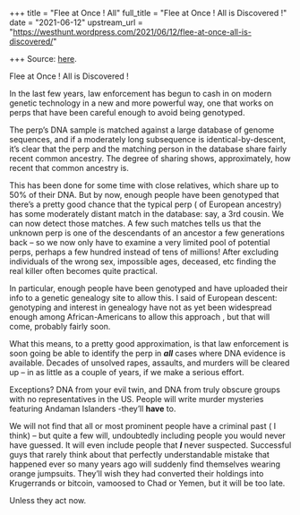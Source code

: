 +++
title = "Flee at Once ! All"
full_title = "Flee at Once ! All is Discovered !"
date = "2021-06-12"
upstream_url = "https://westhunt.wordpress.com/2021/06/12/flee-at-once-all-is-discovered/"

+++
Source: [here](https://westhunt.wordpress.com/2021/06/12/flee-at-once-all-is-discovered/).

Flee at Once ! All is Discovered !

In the last few years, law enforcement has begun to cash in on modern
genetic technology in a new and more powerful way, one that works on
perps that have been careful enough to avoid being genotyped.

The perp’s DNA sample is matched against a large database of genome
sequences, and if a moderately long subsequence is identical-by-descent,
it’s clear that the perp and the matching person in the database share
fairly recent common ancestry. The degree of sharing shows,
approximately, how recent that common ancestry is.

This has been done for some time with close relatives, which share up to
50% of their DNA. But by now, enough people have been genotyped that
there’s a pretty good chance that the typical perp ( of European
ancestry) has some moderately distant match in the database: say, a 3rd
cousin. We can now detect those matches. A few such matches tells us
that the unknown perp is one of the descendants of an ancestor a few
generations back – so we now only have to examine a very limited pool of
potential perps, perhaps a few hundred instead of tens of millions!
After excluding individuals of the wrong sex, impossible ages, deceased,
etc finding the real killer often becomes quite practical.

In particular, enough people have been genotyped and have uploaded their
info to a genetic genealogy site to allow this. I said of European
descent: genotyping and interest in genealogy have not as yet been
widespread enough among African-Americans to allow this approach , but
that will come, probably fairly soon.

What this means, to a pretty good approximation, is that law enforcement
is soon going be able to identify the perp in ***all*** cases where DNA
evidence is available. Decades of unsolved rapes, assaults, and murders
will be cleared up – in as little as a couple of years, if we make a
serious effort.

Exceptions? DNA from your evil twin, and DNA from truly obscure groups
with no representatives in the US. People will write murder mysteries
featuring Andaman Islanders -they’ll **have** to.

We will not find that all or most prominent people have a criminal past
( I think) – but quite a few will, undoubtedly including people you
would never have guessed. It will even include people that ***I*** never
suspected. Successful guys that rarely think about that perfectly
understandable mistake that happened ever so many years ago will
suddenly find themselves wearing orange jumpsuits. They’ll wish they had
converted their holdings into Krugerrands or bitcoin, vamoosed to Chad
or Yemen, but it will be too late.

Unless they act now.

